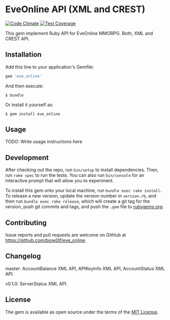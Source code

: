 # EveOnline API (XML and CREST)

[![Code Climate](https://codeclimate.com/github/biow0lf/eveonline/badges/gpa.svg)](https://codeclimate.com/github/biow0lf/eveonline)
[![Test Coverage](https://codeclimate.com/github/biow0lf/eveonline/badges/coverage.svg)](https://codeclimate.com/github/biow0lf/eveonline/coverage)

This gem implement Ruby API for EveOnline MMORPG. Both, XML and CREST API.

## Installation

Add this line to your application's Gemfile:

```ruby
gem 'eve_online'
```

And then execute:

    $ bundle

Or install it yourself as:

    $ gem install eve_online

## Usage

TODO: Write usage instructions here

## Development

After checking out the repo, run `bin/setup` to install dependencies. Then, run `rake spec` to run the tests. You can also run `bin/console` for an interactive prompt that will allow you to experiment.

To install this gem onto your local machine, run `bundle exec rake install`. To release a new version, update the version number in `version.rb`, and then run `bundle exec rake release`, which will create a git tag for the version, push git commits and tags, and push the `.gem` file to [rubygems.org](https://rubygems.org).

## Contributing

Issue reports and pull requests are welcome on GitHub at https://github.com/biow0lf/eve_online.

## Changelog

master: AccountBalance XML API, APIKeyInfo XML API, AccountStatus XML API.

v0.1.0: ServerStatus XML API.

## License

The gem is available as open source under the terms of the [MIT License](http://opensource.org/licenses/MIT).

